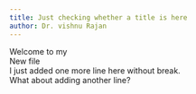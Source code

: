 ```yaml
---
title: Just checking whether a title is here
author: Dr. vishnu Rajan
---
```

Welcome to my <br>New file<br>
I just added one more line here without break.<br>
What about adding another line?